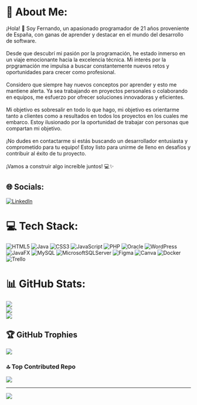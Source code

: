 # 💫 About Me:
¡Hola! 👋 Soy Fernando, un apasionado programador de 21 años proveniente de España, con ganas de aprender y destacar en el mundo del desarrollo de software.<br><br>Desde que descubrí mi pasión por la programación, he estado inmerso en un viaje emocionante hacia la excelencia técnica. Mi interés por la prpgramación me impulsa a buscar constantemente nuevos retos y oportunidades para crecer como profesional.<br><br>Considero que siempre hay nuevos conceptos por aprender y esto me mantiene alerta. Ya sea trabajando en proyectos personales o colaborando en equipos, me esfuerzo por ofrecer soluciones innovadoras y eficientes.<br><br>Mi objetivo es sobresalir en todo lo que hago, mi objetivo es orientarme tanto a clientes como a resultados en todos los proyectos en los cuales me embarco. Estoy ilusionado por la oportunidad de trabajar con personas que compartan mi objetivo.<br><br>¡No dudes en contactarme si estás buscando un desarrollador entusiasta y comprometido para tu equipo! Estoy listo para unirme de lleno en desafíos y contribuir al éxito de tu proyecto.<br><br>¡Vamos a construir algo increíble juntos! 💻✨


## 🌐 Socials:
[![LinkedIn](https://img.shields.io/badge/LinkedIn-%230077B5.svg?logo=linkedin&logoColor=white)](https://www.linkedin.com/in/fernando-jos%C3%A9-s%C3%A1nchez-corbal%C3%A1n-773a3a180/) 

# 💻 Tech Stack:
![HTML5](https://img.shields.io/badge/html5-%23E34F26.svg?style=for-the-badge&logo=html5&logoColor=white) ![Java](https://img.shields.io/badge/java-%23ED8B00.svg?style=for-the-badge&logo=openjdk&logoColor=white) ![CSS3](https://img.shields.io/badge/css3-%231572B6.svg?style=for-the-badge&logo=css3&logoColor=white) ![JavaScript](https://img.shields.io/badge/javascript-%23323330.svg?style=for-the-badge&logo=javascript&logoColor=%23F7DF1E) ![PHP](https://img.shields.io/badge/php-%23777BB4.svg?style=for-the-badge&logo=php&logoColor=white) ![Oracle](https://img.shields.io/badge/Oracle-F80000?style=for-the-badge&logo=oracle&logoColor=white) ![WordPress](https://img.shields.io/badge/WordPress-%23117AC9.svg?style=for-the-badge&logo=WordPress&logoColor=white) ![JavaFX](https://img.shields.io/badge/javafx-%23FF0000.svg?style=for-the-badge&logo=javafx&logoColor=white) ![MySQL](https://img.shields.io/badge/mysql-4479A1.svg?style=for-the-badge&logo=mysql&logoColor=white) ![MicrosoftSQLServer](https://img.shields.io/badge/Microsoft%20SQL%20Server-CC2927?style=for-the-badge&logo=microsoft%20sql%20server&logoColor=white) ![Figma](https://img.shields.io/badge/figma-%23F24E1E.svg?style=for-the-badge&logo=figma&logoColor=white) ![Canva](https://img.shields.io/badge/Canva-%2300C4CC.svg?style=for-the-badge&logo=Canva&logoColor=white) ![Docker](https://img.shields.io/badge/docker-%230db7ed.svg?style=for-the-badge&logo=docker&logoColor=white) ![Trello](https://img.shields.io/badge/Trello-%23026AA7.svg?style=for-the-badge&logo=Trello&logoColor=white)
# 📊 GitHub Stats:
![](https://github-readme-stats.vercel.app/api?username=FernandoCorbalan&theme=algolia&hide_border=false&include_all_commits=false&count_private=false)<br/>
![](https://github-readme-streak-stats.herokuapp.com/?user=FernandoCorbalan&theme=algolia&hide_border=false)<br/>
![](https://github-readme-stats.vercel.app/api/top-langs/?username=FernandoCorbalan&theme=algolia&hide_border=false&include_all_commits=false&count_private=false&layout=compact)

## 🏆 GitHub Trophies
![](https://github-profile-trophy.vercel.app/?username=FernandoCorbalan&theme=algolia&no-frame=false&no-bg=false&margin-w=4)

### 🔝 Top Contributed Repo
![](https://github-contributor-stats.vercel.app/api?username=FernandoCorbalan&limit=5&theme=dark&combine_all_yearly_contributions=true)

---
[![](https://visitcount.itsvg.in/api?id=FernandoCorbalan&icon=0&color=0)](https://visitcount.itsvg.in)

<!-- Proudly created with GPRM ( https://gprm.itsvg.in ) -->
